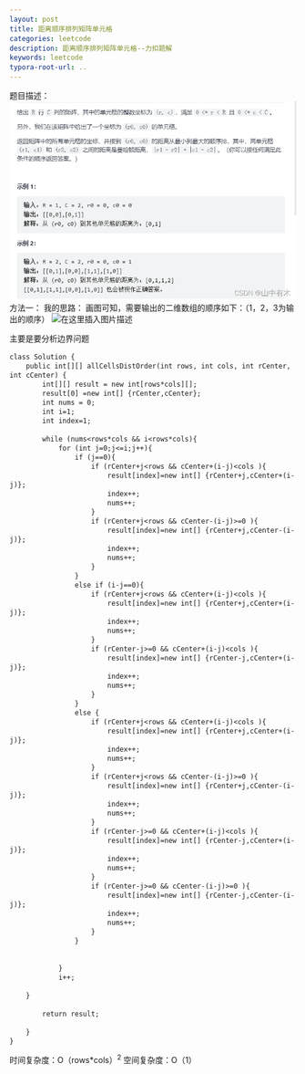 ```yaml
---
layout: post
title: 距离顺序排列矩阵单元格
categories: leetcode
description: 距离顺序排列矩阵单元格--力扣题解
keywords: leetcode
typora-root-url: ..
---
```


﻿题目描述：
![img](/images/posts/1030.%20%E8%B7%9D%E7%A6%BB%E9%A1%BA%E5%BA%8F%E6%8E%92%E5%88%97%E7%9F%A9%E9%98%B5%E5%8D%95%E5%85%83%E6%A0%BC--%E5%8A%9B%E6%89%A3%E9%A2%98%E8%A7%A3.md-1030%E8%B7%9D%E7%A6%BB%E9%A1%BA%E5%BA%8F%E6%8E%92%E5%88%97%E7%9F%A9%E9%98%B5%E5%8D%95%E5%85%83%E6%A0%BC--%E5%8A%9B%E6%89%A3%E9%A2%98%E8%A7%A3md/5307f4c3c0594dd695aeeac9986817f9.png)
方法一：
我的思路：
画图可知，需要输出的二维数组的顺序如下：（1，2，3为输出的顺序）
![在这里插入图片描述](https://img-blog.csdnimg.cn/7312baa7396642afbb8fa7b28e717e06.png?x-oss-process=image/watermark,type_d3F5LXplbmhlaQ,shadow_50,text_Q1NETiBA5bGx5Lit5pyJ5pyo,size_20,color_FFFFFF,t_70,g_se,x_16)

主要是要分析边界问题

```
class Solution {
    public int[][] allCellsDistOrder(int rows, int cols, int rCenter, int cCenter) {
        int[][] result = new int[rows*cols][];
        result[0] =new int[] {rCenter,cCenter};
        int nums = 0;
        int i=1;
        int index=1;

        while (nums<rows*cols && i<rows*cols){
            for (int j=0;j<=i;j++){
                if (j==0){
                    if (rCenter+j<rows && cCenter+(i-j)<cols ){
                        result[index]=new int[] {rCenter+j,cCenter+(i-j)};
                        index++;
                        nums++;
                    }
                    if (rCenter+j<rows && cCenter-(i-j)>=0 ){
                        result[index]=new int[] {rCenter+j,cCenter-(i-j)};
                        index++;
                        nums++;
                    }
                }
                else if (i-j==0){
                    if (rCenter+j<rows && cCenter+(i-j)<cols ){
                        result[index]=new int[] {rCenter+j,cCenter+(i-j)};
                        index++;
                        nums++;
                    }
                    if (rCenter-j>=0 && cCenter+(i-j)<cols ){
                        result[index]=new int[] {rCenter-j,cCenter+(i-j)};
                        index++;
                        nums++;
                    }
                }
                else {
                    if (rCenter+j<rows && cCenter+(i-j)<cols ){
                        result[index]=new int[] {rCenter+j,cCenter+(i-j)};
                        index++;
                        nums++;
                    }
                    if (rCenter+j<rows && cCenter-(i-j)>=0 ){
                        result[index]=new int[] {rCenter+j,cCenter-(i-j)};
                        index++;
                        nums++;
                    }
                    if (rCenter-j>=0 && cCenter+(i-j)<cols ){
                        result[index]=new int[] {rCenter-j,cCenter+(i-j)};
                        index++;
                        nums++;
                    }
                    if (rCenter-j>=0 && cCenter-(i-j)>=0 ){
                        result[index]=new int[] {rCenter-j,cCenter-(i-j)};
                        index++;
                        nums++;
                    }
                }


            }
            i++;

    }

        return result;

    }
}
```
时间复杂度：O（rows*cols）<sup>2</sup>
空间复杂度：O（1）